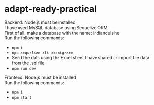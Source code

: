 # adapt-ready-practical

Backend: Node.js must be installed  
I have used MySQL database using Sequelize ORM.  
First of all, make a database with the name: indiancuisine  
Run the following commands:  
- `npm i`  
- `npx sequelize-cli db:migrate`  
- Seed the data using the Excel sheet I have shared or import the data from the .sql file  
- `npm run dev`  

Frontend: Node.js must be installed  
Run the following commands:  
- `npm i`  
- `npm start`  
